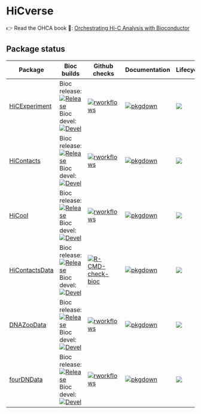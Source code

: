 # HiCverse

👉 Read the OHCA book 📖: [Orchestrating Hi-C Analysis with Bioconductor](https://js2264.github.io/OHCA/)

## Package status 

|Package|Bioc builds|Github checks|Documentation|Lifecycle|
|--|--|--|--|--|  
|[HiCExperiment](https://github.com/js2264/HiCExperiment)|Bioc release:<br/>[![Release](https://bioconductor.org/shields/years-in-bioc/HiCExperiment.svg)](https://bioconductor.org/checkResults/release/bioc-LATEST/HiCExperiment/) <br/>Bioc devel:<br/>[![Devel](https://bioconductor.org/shields/build/devel/bioc/HiCExperiment.svg)](https://bioconductor.org/checkResults/devel/bioc-LATEST/HiCExperiment/)|[![rworkflows](https://github.com/js2264/HiCExperiment/actions/workflows/rworkflows.yml/badge.svg)](https://github.com/js2264/HiCExperiment/actions/workflows/rworkflows.yml)|[![pkgdown](https://github.com/js2264/HiCExperiment/workflows/pkgdown/badge.svg)](https://js2264.github.io/HiCExperiment)|[![](https://img.shields.io/badge/lifecycle-maturing-blue.svg)](https://www.tidyverse.org/lifecycle/#maturing)|
|[HiContacts](https://github.com/js2264/HiContacts)|Bioc release:<br/>[![Release](https://bioconductor.org/shields/build/release/bioc/HiContacts.svg)](https://bioconductor.org/checkResults/release/bioc-LATEST/HiContacts/) <br/>Bioc devel:<br/>[![Devel](https://bioconductor.org/shields/build/devel/bioc/HiContacts.svg)](https://bioconductor.org/checkResults/devel/bioc-LATEST/HiContacts/)|[![rworkflows](https://github.com/js2264/HiContacts/actions/workflows/rworkflows.yml/badge.svg)](https://github.com/js2264/HiContacts/actions/workflows/rworkflows.yml)|[![pkgdown](https://js2264.github.io/HiContacts)](https://github.com/js2264/HiContacts/actions)|[![](https://img.shields.io/badge/lifecycle-maturing-blue.svg)](https://www.tidyverse.org/lifecycle/#maturing)|
|[HiCool](https://github.com/js2264/HiCool)|Bioc release:<br/>[![Release](https://bioconductor.org/shields/years-in-bioc/HiCExperiment.svg)](https://bioconductor.org/checkResults/release/bioc-LATEST/HiCool/) <br/>Bioc devel:<br/>[![Devel](https://bioconductor.org/shields/build/devel/bioc/HiCool.svg)](https://bioconductor.org/checkResults/devel/bioc-LATEST/HiCool/)|[![rworkflows](https://github.com/js2264/HiCool/actions/workflows/rworkflows.yml/badge.svg)](https://github.com/js2264/HiCool/actions/workflows/rworkflows.yml)|[![pkgdown](https://js2264.github.io/HiCoool)](https://github.com/js2264/HiCool/actions)|[![](https://img.shields.io/badge/lifecycle-maturing-blue.svg)](https://www.tidyverse.org/lifecycle/#maturing)|
|[HiContactsData](https://github.com/js2264/HiContactsData)|Bioc release:<br/>[![Release](https://bioconductor.org/shields/build/release/bioc/ExperimentHub.svg)](https://bioconductor.org/checkResults/release/bioc-LATEST/HiContactsData/) <br/>Bioc devel:<br/>[![Devel](https://bioconductor.org/shields/build/release/bioc/ExperimentHub.svg)](https://bioconductor.org/checkResults/devel/bioc-LATEST/HiContactsData/)|[![R-CMD-check-bioc](https://github.com/js2264/HiContactsData/actions/workflows/check-bioc.yml/badge.svg)](https://github.com/js2264/HiContactsData/actions/workflows/check-bioc.yml)|[![pkgdown](https://github.com/js2264/HiContactsData/workflows/pkgdown/badge.svg)](https://js2264.github.io/HiContactsData)|[![](https://img.shields.io/badge/lifecycle-stable-brightgreen.svg)](https://lifecycle.r-lib.org/articles/stages.html#stable)|
|[DNAZooData](https://github.com/js2264/DNAZooData)|Bioc release:<br/>[![Release](https://bioconductor.org/shields/years-in-bioc/HiCExperiment.svg)](https://bioconductor.org/checkResults/release/bioc-LATEST/DNAZooData/) <br/>Bioc devel:<br/>[![Devel](https://bioconductor.org/shields/build/release/bioc/ExperimentHub.svg)](https://bioconductor.org/checkResults/devel/bioc-LATEST/DNAZooData/)|[![rworkflows](https://github.com/js2264/DNAZooData/actions/workflows/rworkflows.yml/badge.svg)](https://github.com/js2264/DNAZooData/actions/workflows/rworkflows.yml)|[![pkgdown](https://github.com/js2264/DNAZooData/workflows/pkgdown/badge.svg)](https://js2264.github.io/DNAZooData)|[![](https://img.shields.io/badge/lifecycle-stable-brightgreen.svg)](https://lifecycle.r-lib.org/articles/stages.html#stable)|
|[fourDNData](https://github.com/js2264/fourDNData)|Bioc release:<br/>[![Release](https://bioconductor.org/shields/years-in-bioc/HiCExperiment.svg)](https://bioconductor.org/checkResults/release/bioc-LATEST/fourDNData/) <br/>Bioc devel:<br/>[![Devel](https://bioconductor.org/shields/build/release/bioc/ExperimentHub.svg)](https://bioconductor.org/checkResults/devel/bioc-LATEST/fourDNData/)|[![rworkflows](https://github.com/js2264/fourDNData/actions/workflows/rworkflows.yml/badge.svg)](https://github.com/js2264/fourDNData/actions/workflows/rworkflows.yml)|[![pkgdown](https://github.com/js2264/fourDNData/workflows/pkgdown/badge.svg)](https://js2264.github.io/fourDNData)|[![](https://img.shields.io/badge/lifecycle-stable-brightgreen.svg)](https://lifecycle.r-lib.org/articles/stages.html#stable)|
